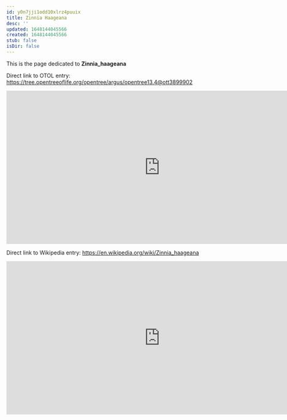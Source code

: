 ```yaml
---
id: y0n7jji1odd10xlrz4puuix
title: Zinnia Haageana
desc: ''
updated: 1648144045566
created: 1648144045566
stub: false
isDir: false
---
```

This is the page dedicated to **Zinnia_haageana**


Direct link to OTOL entry: https://tree.opentreeoflife.org/opentree/argus/opentree13.4@ott3899902



<html>
    <body>
    <iframe src="https://tree.opentreeoflife.org/opentree/argus/opentree13.4@ott3899902"
    width="800" height="400" frameborder="0" allowfullscreen> </iframe>
    </body>
</html>
    


Direct link to Wikipedia entry: https://en.wikipedia.org/wiki/Zinnia_haageana



<html>
    <body>
    <iframe src="https://en.wikipedia.org/wiki/Zinnia_haageana"
    width="800" height="400" frameborder="0" allowfullscreen> </iframe>
    </body>
</html>
    
